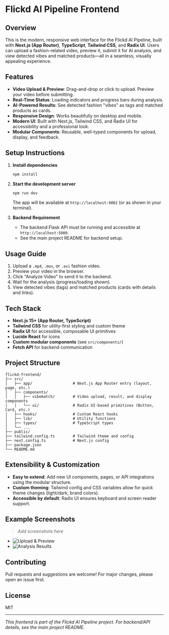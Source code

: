 # Flickd AI Pipeline Frontend

## Overview
This is the modern, responsive web interface for the Flickd AI Pipeline, built with **Next.js (App Router)**, **TypeScript**, **Tailwind CSS**, and **Radix UI**. Users can upload a fashion-related video, preview it, submit it for AI analysis, and view detected vibes and matched products—all in a seamless, visually appealing experience.

## Features
- **Video Upload & Preview**: Drag-and-drop or click to upload. Preview your video before submitting.
- **Real-Time Status**: Loading indicators and progress bars during analysis.
- **AI-Powered Results**: See detected fashion "vibes" as tags and matched products as cards.
- **Responsive Design**: Works beautifully on desktop and mobile.
- **Modern UI**: Built with Next.js, Tailwind CSS, and Radix UI for accessibility and a professional look.
- **Modular Components**: Reusable, well-typed components for upload, display, and feedback.

## Setup Instructions
1. **Install dependencies**
   ```bash
   npm install
   ```
2. **Start the development server**
   ```bash
   npm run dev
   ```
   The app will be available at `http://localhost:9002` (or as shown in your terminal).

3. **Backend Requirement**
   - The backend Flask API must be running and accessible at `http://localhost:5000`.
   - See the main project README for backend setup.

## Usage Guide
1. Upload a `.mp4`, `.mov`, or `.avi` fashion video.
2. Preview your video in the browser.
3. Click "Analyze Video" to send it to the backend.
4. Wait for the analysis (progress/loading shown).
5. View detected vibes (tags) and matched products (cards with details and links).

## Tech Stack
- **Next.js 15+ (App Router, TypeScript)**
- **Tailwind CSS** for utility-first styling and custom theme
- **Radix UI** for accessible, composable UI primitives
- **Lucide React** for icons
- **Custom modular components** (see `src/components/`)
- **Fetch API** for backend communication

## Project Structure
```
flickd-frontend/
├── src/
│   ├── app/                  # Next.js App Router entry (layout, page, etc.)
│   ├── components/
│   │   ├── vibematch/        # Video upload, result, and display components
│   │   └── ui/               # Radix UI-based primitives (Button, Card, etc.)
│   ├── hooks/                # Custom React hooks
│   ├── lib/                  # Utility functions
│   ├── types/                # TypeScript types
│   └── ...
├── public/
├── tailwind.config.ts        # Tailwind theme and config
├── next.config.ts            # Next.js config
├── package.json
└── README.md
```

## Extensibility & Customization
- **Easy to extend**: Add new UI components, pages, or API integrations using the modular structure.
- **Custom theming**: Tailwind config and CSS variables allow for quick theme changes (light/dark, brand colors).
- **Accessible by default**: Radix UI ensures keyboard and screen reader support.

## Example Screenshots
> _Add screenshots here_
- ![Upload & Preview](./screenshots/upload-preview.png)
- ![Analysis Results](./screenshots/analysis-results.png)

## Contributing
Pull requests and suggestions are welcome! For major changes, please open an issue first.

## License
MIT

---

_This frontend is part of the Flickd AI Pipeline project. For backend/API details, see the main project README._ 